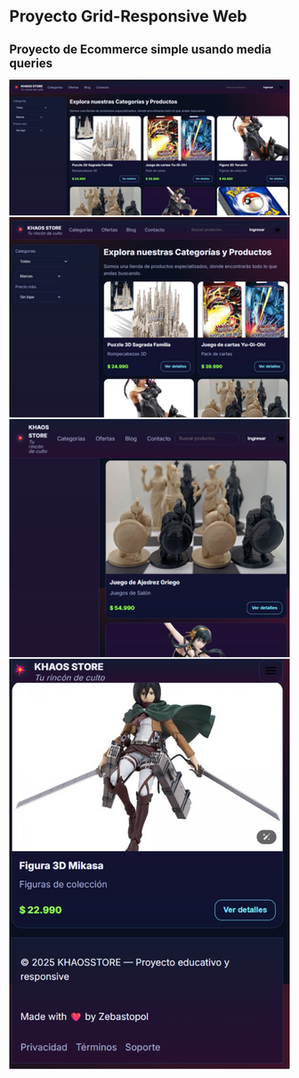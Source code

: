 # Proyecto Grid-Responsive Web

<h2>Proyecto de Ecommerce simple usando media queries</h2>

![imagen_referencial](assets/img/rdm1.jpg)
![imagen_referencial2](assets/img/rdm2.jpg)
![imagen_referencial2](assets/img/rdm3.jpg)
![imagen_referencial2](assets/img/rdm4.jpg)

